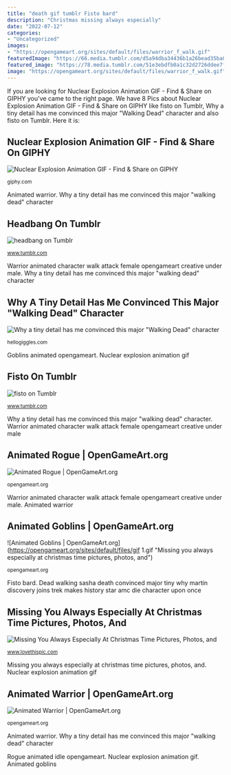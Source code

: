 ```yaml
---
title: "death gif tumblr Fisto bard"
description: "Christmas missing always especially"
date: "2022-07-12"
categories:
- "Uncategorized"
images:
- "https://opengameart.org/sites/default/files/warrior_f_walk.gif"
featuredImage: "https://66.media.tumblr.com/d5a94dba34436b1a26bead35ba0dd663/tumblr_n40v4eKjPB1qeimfgo1_500.gif"
featured_image: "https://78.media.tumblr.com/51e3ebdfb0a1c32d2726ddee7fd96954/tumblr_nvef4hXpGQ1s6cu5mo1_500.gif"
image: "https://opengameart.org/sites/default/files/warrior_f_walk.gif"
---
```


If you are looking for Nuclear Explosion Animation GIF - Find &amp; Share on GIPHY you've came to the right page. We have 8 Pics about Nuclear Explosion Animation GIF - Find &amp; Share on GIPHY like fisto on Tumblr, Why a tiny detail has me convinced this major &quot;Walking Dead&quot; character and also fisto on Tumblr. Here it is:

## Nuclear Explosion Animation GIF - Find &amp; Share On GIPHY

![Nuclear Explosion Animation GIF - Find &amp; Share on GIPHY](http://media2.giphy.com/media/TLKAvI1K9aCM8/giphy.gif "Fisto on tumblr")

<small>giphy.com</small>

Animated warrior. Why a tiny detail has me convinced this major &quot;walking dead&quot; character

## Headbang On Tumblr

![headbang on Tumblr](https://78.media.tumblr.com/51e3ebdfb0a1c32d2726ddee7fd96954/tumblr_nvef4hXpGQ1s6cu5mo1_500.gif "Headbang on tumblr")

<small>www.tumblr.com</small>

Warrior animated character walk attack female opengameart creative under male. Why a tiny detail has me convinced this major &quot;walking dead&quot; character

## Why A Tiny Detail Has Me Convinced This Major &quot;Walking Dead&quot; Character

![Why a tiny detail has me convinced this major &quot;Walking Dead&quot; character](http://images.hellogiggles.com/uploads/2017/02/13042449/sasha-walking-dead-gif.gif "Headbang on tumblr")

<small>hellogiggles.com</small>

Goblins animated opengameart. Nuclear explosion animation gif

## Fisto On Tumblr

![fisto on Tumblr](https://66.media.tumblr.com/d5a94dba34436b1a26bead35ba0dd663/tumblr_n40v4eKjPB1qeimfgo1_500.gif "Nuclear explosiones akira")

<small>www.tumblr.com</small>

Why a tiny detail has me convinced this major &quot;walking dead&quot; character. Warrior animated character walk attack female opengameart creative under male

## Animated Rogue | OpenGameArt.org

![Animated Rogue | OpenGameArt.org](http://opengameart.org/sites/default/files/idle_11.gif "Christmas missing always especially")

<small>opengameart.org</small>

Warrior animated character walk attack female opengameart creative under male. Animated warrior

## Animated Goblins | OpenGameArt.org

![Animated Goblins | OpenGameArt.org](https://opengameart.org/sites/default/files/gif 1.gif "Missing you always especially at christmas time pictures, photos, and")

<small>opengameart.org</small>

Fisto bard. Dead walking sasha death convinced major tiny why martin discovery joins trek makes history star amc die character upon once

## Missing You Always Especially At Christmas Time Pictures, Photos, And

![Missing You Always Especially At Christmas Time Pictures, Photos, and](http://www.lovethispic.com/uploaded_images/224791-Missing-You-Always-Especially-At-Christmas-Time.jpg "Rogue animated idle opengameart")

<small>www.lovethispic.com</small>

Missing you always especially at christmas time pictures, photos, and. Nuclear explosion animation gif

## Animated Warrior | OpenGameArt.org

![Animated Warrior | OpenGameArt.org](https://opengameart.org/sites/default/files/warrior_f_walk.gif "Animated rogue")

<small>opengameart.org</small>

Animated warrior. Why a tiny detail has me convinced this major &quot;walking dead&quot; character

Rogue animated idle opengameart. Nuclear explosion animation gif. Animated goblins
